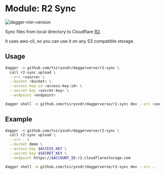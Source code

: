 # Module: R2 Sync

![dagger-min-version](https://img.shields.io/badge/dagger%20version-v0.9.3-yellow)

Sync files from local directory to Cloudflare [R2](https://www.cloudflare.com/developer-platform/r2/).

It uses aws-cli, so you can use it on any S3 compatible storage.

## Usage

```sh
dagger -m github.com/tsirysndr/daggerverse/r2-sync \
  call r2-sync upload \
  --src <source> \
  --bucket <bucket> \
  --access-key-id <access-key-id> \
  --secret-key <secret-key> \
  --endpoint <endpoint>
```

```sh
dagger shell -m github.com/tsirysndr/daggerverse/r2-sync dev --src <source>
```

## Example

```sh
dagger -m github.com/tsirysndr/daggerverse/r2-sync \
  call r2-sync upload \
  --src . \
  --bucket demo \
  --access-key $ACCESS_KEY \
  --secret-key $SECRET_KEY \
  --endpoint https://$ACCOUNT_ID.r2.cloudflarestorage.com
```

```sh
dagger shell -m github.com/tsirysndr/daggerverse/r2-sync dev --src .
```
